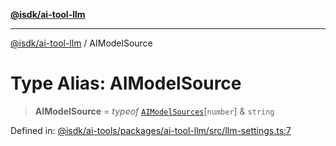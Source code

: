 [**@isdk/ai-tool-llm**](../README.md)

***

[@isdk/ai-tool-llm](../globals.md) / AIModelSource

# Type Alias: AIModelSource

> **AIModelSource** = *typeof* [`AIModelSources`](../variables/AIModelSources.md)\[`number`\] & `string`

Defined in: [@isdk/ai-tools/packages/ai-tool-llm/src/llm-settings.ts:7](https://github.com/isdk/ai-tool-llm.js/blob/5fb2d6a1dff4fec5f518e0409c4643d47c5f9643/src/llm-settings.ts#L7)
